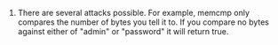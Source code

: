 1. There are several attacks possible. For example, memcmp only compares the number of bytes you tell it to. If you compare no bytes against either of "admin" or "password" it will return true.

